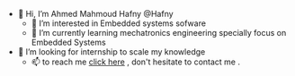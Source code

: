 - 👋 Hi, I’m Ahmed Mahmoud Hafny @Hafny
   - 👀 I’m interested in Embedded systems sofware
    - 🌱 I’m currently learning mechatronics engineering specially focus on Embedded Systems
 - 💞️ I’m looking for internship to scale my knowledge 
    - 📫 to reach me [click here](https://www.linkedin.com/in/ahmed-mahmoud-hafny/) , don't hesitate to contact me .
                      
                                            
